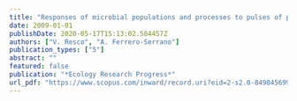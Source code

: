 ```yaml
---
title: "Responses of microbial populations and processes to pulses of precipitation in semiarid forest ecosystems"
date: 2009-01-01
publishDate: 2020-05-17T15:13:02.584457Z
authors: ["V. Resco", "A. Ferrero-Serrano"]
publication_types: ["5"]
abstract: ""
featured: false
publication: "*Ecology Research Progress*"
url_pdf: "https://www.scopus.com/inward/record.uri?eid=2-s2.0-84984569940&partnerID=40&md5=9818c08f0aeae654dede5a859308fed3"
---
```


